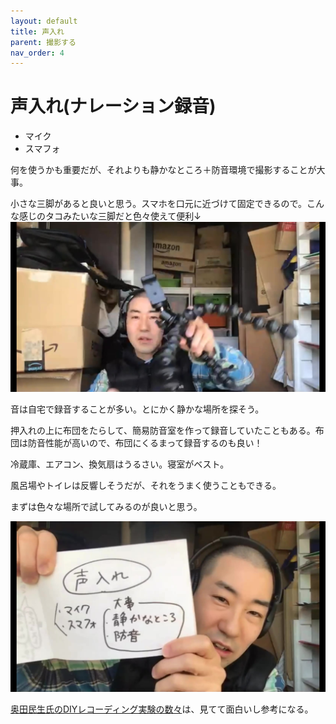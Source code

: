 ```yaml
---
layout: default
title: 声入れ
parent: 撮影する
nav_order: 4
---
```


# 声入れ(ナレーション録音)

* マイク
* スマフォ

何を使うかも重要だが、それよりも静かなところ＋防音環境で撮影することが大事。

小さな三脚があると良いと思う。スマホを口元に近づけて固定できるので。こんな感じのタコみたいな三脚だと色々使えて便利↓
<img src="../images/octo_tripod.jpg" alt="hi" class="inline"/>


音は自宅で録音することが多い。とにかく静かな場所を探そう。

押入れの上に布団をたらして、簡易防音室を作って録音していたこともある。布団は防音性能が高いので、布団にくるまって録音するのも良い！

冷蔵庫、エアコン、換気扇はうるさい。寝室がベスト。

風呂場やトイレは反響しそうだが、それをうまく使うこともできる。

まずは色々な場所で試してみるのが良いと思う。


<img src="../images/record_voice.jpg" alt="hi" class="inline"/>


[奥田民生氏のDIYレコーディング実験の数々](https://makezine.jp/blog/2018/04/tamiocantabile.html)は、見てて面白いし参考になる。
